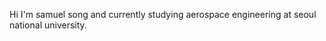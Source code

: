 Hi I'm samuel song and currently studying aerospace engineering at seoul national university. 


<!---
youngdoo-samuel-song/youngdoo-samuel-song is a ✨ special ✨ repository because its `README.md` (this file) appears on your GitHub profile.
You can click the Preview link to take a look at your changes.
--->
